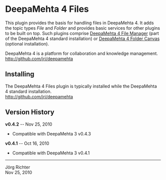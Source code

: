 
DeepaMehta 4 Files
==================

This plugin provides the basis for handling files in DeepaMehta 4. It adds the topic types *File* and *Folder* and provides basic services for other plugins to be built on top. Such plugins comprise [DeepaMehta 4 File Manager](http://github.com/jri/deepamehta3-filemanager) (part of the DeepaMehta 4 standard installation) or [DeepaMehta 4 Folder Canvas](http://github.com/jri/deepamehta3-foldercanvas) (optional installation).

DeepaMehta 4 is a platform for collaboration and knowledge management.  
<http://github.com/jri/deepamehta>


Installing
----------

The DeepaMehta 4 Files plugin is typically installed while the DeepaMehta 4 standard installation.  
<http://github.com/jri/deepamehta>


Version History
---------------

**v0.4.2** -- Nov 25, 2010

* Compatible with DeepaMehta 3 v0.4.3

**v0.4.1** -- Oct 16, 2010

* Compatible with DeepaMehta 3 v0.4.1


------------
Jörg Richter  
Nov 25, 2010
